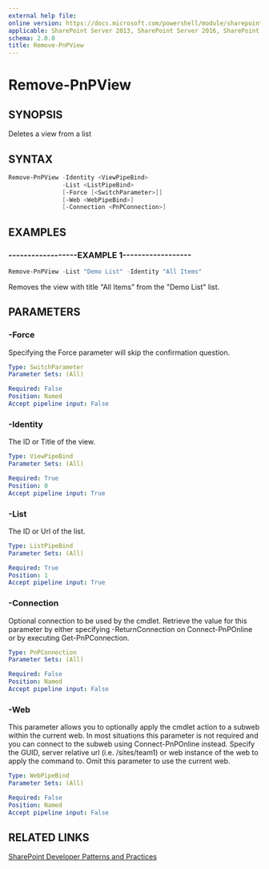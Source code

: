 ```yaml
---
external help file:
online version: https://docs.microsoft.com/powershell/module/sharepoint-pnp/remove-pnpview
applicable: SharePoint Server 2013, SharePoint Server 2016, SharePoint Server 2019, SharePoint Online
schema: 2.0.0
title: Remove-PnPView
---
```


# Remove-PnPView

## SYNOPSIS
Deletes a view from a list

## SYNTAX 

```powershell
Remove-PnPView -Identity <ViewPipeBind>
               -List <ListPipeBind>
               [-Force [<SwitchParameter>]]
               [-Web <WebPipeBind>]
               [-Connection <PnPConnection>]
```

## EXAMPLES

### ------------------EXAMPLE 1------------------
```powershell
Remove-PnPView -List "Demo List" -Identity "All Items"
```

Removes the view with title "All Items" from the "Demo List" list.

## PARAMETERS

### -Force
Specifying the Force parameter will skip the confirmation question.

```yaml
Type: SwitchParameter
Parameter Sets: (All)

Required: False
Position: Named
Accept pipeline input: False
```

### -Identity
The ID or Title of the view.

```yaml
Type: ViewPipeBind
Parameter Sets: (All)

Required: True
Position: 0
Accept pipeline input: True
```

### -List
The ID or Url of the list.

```yaml
Type: ListPipeBind
Parameter Sets: (All)

Required: True
Position: 1
Accept pipeline input: True
```

### -Connection
Optional connection to be used by the cmdlet. Retrieve the value for this parameter by either specifying -ReturnConnection on Connect-PnPOnline or by executing Get-PnPConnection.

```yaml
Type: PnPConnection
Parameter Sets: (All)

Required: False
Position: Named
Accept pipeline input: False
```

### -Web
This parameter allows you to optionally apply the cmdlet action to a subweb within the current web. In most situations this parameter is not required and you can connect to the subweb using Connect-PnPOnline instead. Specify the GUID, server relative url (i.e. /sites/team1) or web instance of the web to apply the command to. Omit this parameter to use the current web.

```yaml
Type: WebPipeBind
Parameter Sets: (All)

Required: False
Position: Named
Accept pipeline input: False
```

## RELATED LINKS

[SharePoint Developer Patterns and Practices](https://aka.ms/sppnp)